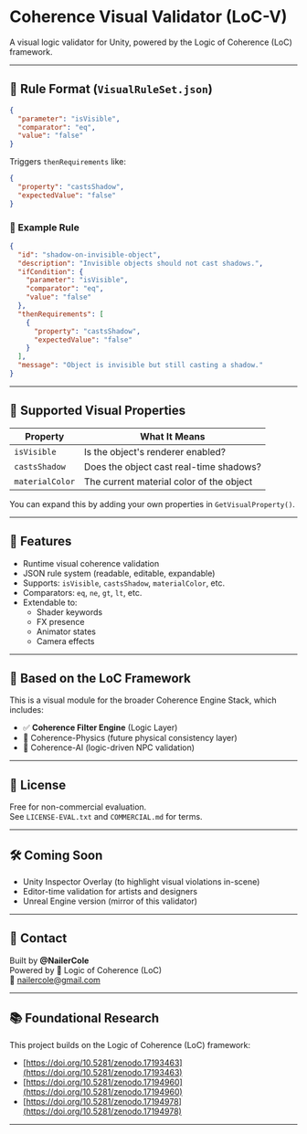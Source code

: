 # Coherence Visual Validator (LoC-V)

A visual logic validator for Unity, powered by the Logic of Coherence (LoC) framework.

---

## 📐 Rule Format (`VisualRuleSet.json`)

```json
{
  "parameter": "isVisible",
  "comparator": "eq",
  "value": "false"
}
```

Triggers `thenRequirements` like:

```json
{
  "property": "castsShadow",
  "expectedValue": "false"
}
```

### 🔁 Example Rule

```json
{
  "id": "shadow-on-invisible-object",
  "description": "Invisible objects should not cast shadows.",
  "ifCondition": {
    "parameter": "isVisible",
    "comparator": "eq",
    "value": "false"
  },
  "thenRequirements": [
    {
      "property": "castsShadow",
      "expectedValue": "false"
    }
  ],
  "message": "Object is invisible but still casting a shadow."
}
```

---

## 🎨 Supported Visual Properties

| Property        | What It Means                             |
|-----------------|--------------------------------------------|
| `isVisible`     | Is the object's renderer enabled?          |
| `castsShadow`   | Does the object cast real-time shadows?    |
| `materialColor` | The current material color of the object   |

You can expand this by adding your own properties in `GetVisualProperty()`.

---

## 🌟 Features

- Runtime visual coherence validation  
- JSON rule system (readable, editable, expandable)  
- Supports: `isVisible`, `castsShadow`, `materialColor`, etc.  
- Comparators: `eq`, `ne`, `gt`, `lt`, etc.  
- Extendable to:
  - Shader keywords
  - FX presence
  - Animator states
  - Camera effects

---

## 🧠 Based on the LoC Framework

This is a visual module for the broader Coherence Engine Stack, which includes:

- ✅ **Coherence Filter Engine** (Logic Layer)  
- 🔷 Coherence-Physics (future physical consistency layer)  
- 🔷 Coherence-AI (logic-driven NPC validation)

---

## 📄 License

Free for non-commercial evaluation.  
See `LICENSE-EVAL.txt` and `COMMERCIAL.md` for terms.

---

## 🛠️ Coming Soon

- Unity Inspector Overlay (to highlight visual violations in-scene)  
- Editor-time validation for artists and designers  
- Unreal Engine version (mirror of this validator)

---

## 👋 Contact

Built by **@NailerCole**  
Powered by 🧠 Logic of Coherence (LoC)  
📧 nailercole@gmail.com

---

## 📚 Foundational Research

This project builds on the Logic of Coherence (LoC) framework:

- [https://doi.org/10.5281/zenodo.17193463](https://doi.org/10.5281/zenodo.17193463)  
- [https://doi.org/10.5281/zenodo.17194960](https://doi.org/10.5281/zenodo.17194960)  
- [https://doi.org/10.5281/zenodo.17194978](https://doi.org/10.5281/zenodo.17194978)

---
